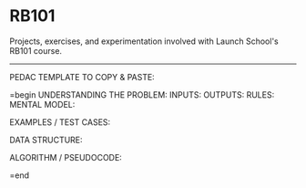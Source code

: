 # RB101
Projects, exercises, and experimentation involved with Launch School's RB101 course.
______________________________________
PEDAC TEMPLATE TO COPY & PASTE: 

=begin
UNDERSTANDING THE PROBLEM:
  INPUTS:
  OUTPUTS:
  RULES:
  MENTAL MODEL:

EXAMPLES / TEST CASES: 

DATA STRUCTURE: 

ALGORITHM / PSEUDOCODE:

=end

